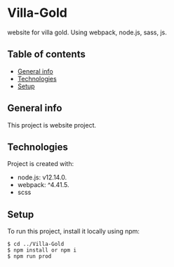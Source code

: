 # Villa-Gold
website for villa gold. Using webpack, node.js, sass, js.

## Table of contents
* [General info](#general-info)
* [Technologies](#technologies)
* [Setup](#setup)

## General info
This project is website project. 

## Technologies
Project is created with:
* node.js: v12.14.0.
* webpack: ^4.41.5.
* scss
	
## Setup
To run this project, install it locally using npm:

```
$ cd ../Villa-Gold
$ npm install or npm i
$ npm run prod
```

